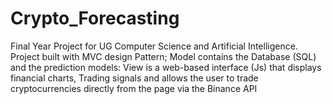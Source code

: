 # Crypto_Forecasting
Final Year Project for UG Computer Science and Artificial Intelligence. Project built with MVC design Pattern; Model contains the Database (SQL) and the prediction models: View is a web-based interface (Js) that displays financial charts, Trading signals and allows the user to trade cryptocurrencies directly from the page via the Binance API  
